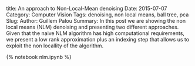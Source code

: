 title: An approach to Non-Local-Mean denoising
Date: 2015-07-07
Category: Computer Vision
Tags: denoising, non local means, ball tree, pca
Slug: 
Author: Guillem Palou
Summary: In this post we are showing the non local means (NLM) denoising and presenting two different approaches. Given that the naive NLM algorithm has high computational requirements, we present a low rank approximation plus an indexing step that allows us to exploit the non locallity of the algorithm. 

{% notebook nlm.ipynb %}
